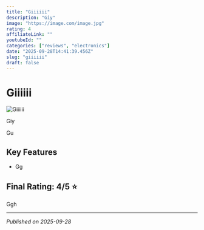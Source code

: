 ```yaml
---
title: "Giiiiii"
description: "Giy"
image: "https://image.com/image.jpg"
rating: 4
affiliateLink: ""
youtubeId: ""
categories: ["reviews", "electronics"]
date: "2025-09-28T14:41:39.456Z"
slug: "giiiiii"
draft: false
---
```


# Giiiiii

![Giiiiii](https://image.com/image.jpg)

Giy

Gu


## Key Features

- Gg






## Final Rating: 4/5 ⭐

Ggh



---

*Published on 2025-09-28*
